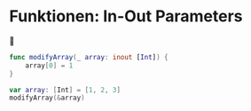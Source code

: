 # Funktionen: In-Out Parameters
📄

```swift
func modifyArray(_ array: inout [Int]) {
    array[0] = 1
}

var array: [Int] = [1, 2, 3]
modifyArray(&array)

```
